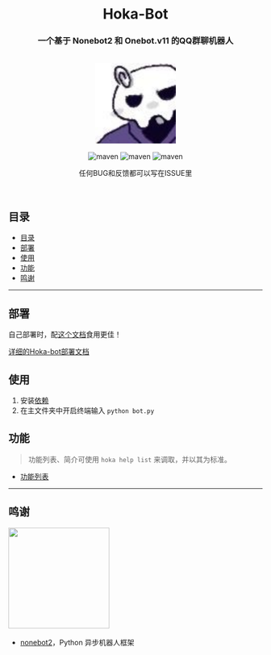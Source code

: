 <div align="center">
    <h1>Hoka-Bot</h1>
</div>

<div align="center">
    <h3>一个基于 Nonebot2 和 Onebot.v11 的QQ群聊机器人</h3>
    <br>
    <img width="160" src="docs/HOKA现头像.jpg" alt="logo">
    </br>

![maven](https://img.shields.io/badge/python-3.9%2B-blue)
![maven](https://img.shields.io/badge/nonebot-2.0.0-red)
![maven](https://img.shields.io/badge/onebot-v11-black)

<p>任何BUG和反馈都可以写在ISSUE里</p>
<br>
</div>


## 目录
- [目录](#目录)
- [部署](#部署)
- [使用](#使用)
- [功能](#功能)
- [鸣谢](#鸣谢)

---

## 部署

自己部署时，配[这个文档](https://v2.nonebot.dev/)食用更佳！

[详细的Hoka-bot部署文档](https://cytrogen.icu/2022/06/30/hoka-bot/hoka-bot%E9%83%A8%E7%BD%B2%E6%95%99%E7%A8%8B/)

## 使用

1. 安装[依赖](requirements.txt)
2. 在主文件夹中开启终端输入 `python bot.py`

## 功能

> 功能列表、简介可使用 `hoka help list` 来调取，并以其为标准。

- [功能列表](https://cytrogen.icu/2022/08/17/hoka-bot/hoka-bot%E5%8A%9F%E8%83%BD%E5%88%97%E8%A1%A8/#%E5%8A%9F%E8%83%BD%E5%88%97%E8%A1%A8)

---

## 鸣谢

<img style="height: 200px;width: 200px;" src="https://camo.githubusercontent.com/0ef71e86056da694c540790aa4a4e314396884d6c4fdb95362a7538b27a1b034/68747470733a2f2f76322e6e6f6e65626f742e6465762f6c6f676f2e706e67">

- [nonebot2](https://github.com/nonebot/nonebot2)，Python 异步机器人框架